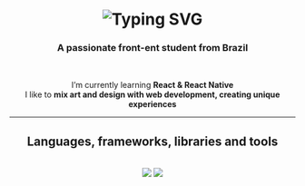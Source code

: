 <h1 align="center">
    <img src="https://readme-typing-svg.herokuapp.com?font=Fira+Code&size=24&duration=3000&pause=1000&color=F7F7F7&random=true&separator=%3C&lines=%3E+Hello!%3C...%3E+I'm+Noah+Scherner;" alt="Typing SVG" />
</h1>

<h3 align="center">A passionate front-ent student from Brazil</h3>

<br/>

<div align="center">
 
 
 I’m currently learning **React & React Native**
<br/>
 I like to **mix art and design with web development, creating  unique experiences**
 
 </div>
 

 <hr/>
 
<h2 align="center"> Languages, frameworks, libraries and tools </h2>
<br/>
<div align="center">
    <img src="https://skillicons.dev/icons?i=html,css,vscode,github,figma,git" />
    <img src="https://skillicons.dev/icons?i=python,javascript,c,java,sqlite,flask" /><br>
</div>
